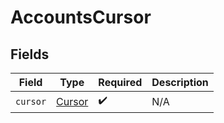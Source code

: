 # AccountsCursor


## Fields

| Field                                   | Type                                    | Required                                | Description                             |
| --------------------------------------- | --------------------------------------- | --------------------------------------- | --------------------------------------- |
| `cursor`                                | [Cursor](../../models/shared/Cursor.md) | :heavy_check_mark:                      | N/A                                     |